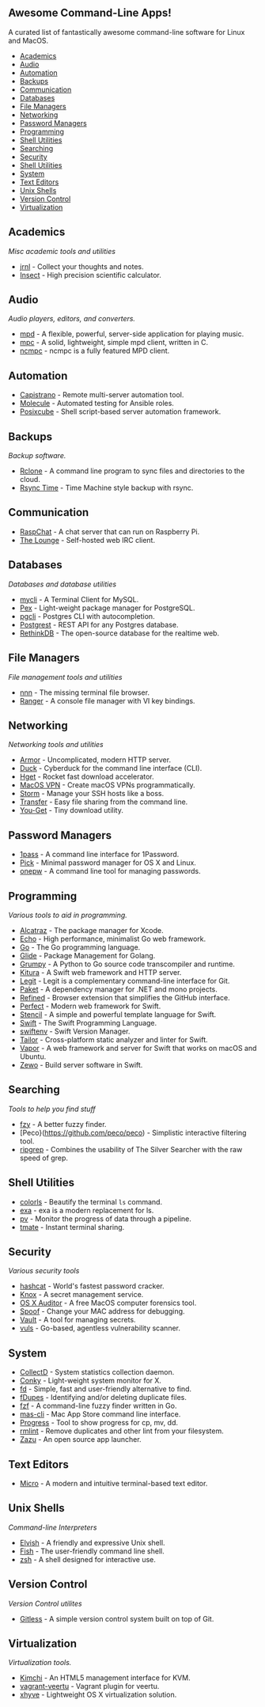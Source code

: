 ## Awesome Command-Line Apps!

A curated list of fantastically awesome command-line software for Linux and MacOS.

  * [Academics](#academics)
  * [Audio](#audio)
  * [Automation](#automation)
  * [Backups](#backups)
  * [Communication](#communication)
  * [Databases](#databases)
  * [File Managers](#file-managers)
  * [Networking](#networking)
  * [Password Managers](#password-managers)
  * [Programming](#programming)
  * [Shell Utilities](#shell-utilities)
  * [Searching](#searching)
  * [Security](#security)
  * [Shell Utilities](#shell-utilities)
  * [System](#system)
  * [Text Editors](#text-editors)
  * [Unix Shells](#unix-shells)
  * [Version Control](#version-control)
  * [Virtualization](#virtualization)

## Academics
*Misc academic tools and utilities*

* [jrnl](http://jrnl.sh/advanced.html) - Collect your thoughts and notes.
* [Insect](https://github.com/sharkdp/insect) - High precision scientific calculator.

## Audio
*Audio players, editors, and converters.*

* [mpd](https://www.musicpd.org/) - A flexible, powerful, server-side application for playing music.
* [mpc](https://www.musicpd.org/clients/mpc/) - A solid, lightweight, simple mpd client, written in C.
* [ncmpc](https://www.musicpd.org/clients/ncmpc/) - ncmpc is a fully featured MPD client.

## Automation

* [Capistrano](http://capistranorb.com) - Remote multi-server automation tool.
* [Molecule](http://molecule.readthedocs.io/en/master/) - Automated testing for Ansible roles.
* [Posixcube](https://github.com/myplaceonline/posixcube) - Shell script-based server automation framework.

## Backups
*Backup software.*

* [Rclone](http://rclone.org/) - A command line program to sync files and directories to the cloud.
* [Rsync Time](https://github.com/laurent22/rsync-time-backup) - Time Machine style backup with rsync.

## Communication

* [RaspChat](http://beta.raspchat.com) - A chat server that can run on Raspberry Pi.
* [The Lounge](https://thelounge.github.io/) - Self-hosted web IRC client.

## Databases
*Databases and database utilities*

* [mycli](http://mycli.net/) - A Terminal Client for MySQL.
* [Pex](https://github.com/petere/pex) - Light-weight package manager for PostgreSQL.
* [pgcli](https://www.pgcli.com/) - Postgres CLI with autocompletion.
* [Postgrest](http://postgrest.com) - REST API for any Postgres database.
* [RethinkDB](https://rethinkdb.com/) - The open-source database for the realtime web.

## File Managers
*File management tools and utilities*

* [nnn](https://github.com/jarun/nnn) - The missing terminal file browser.
* [Ranger](https://github.com/ranger/ranger) - A console file manager with VI key bindings.

## Networking
*Networking tools and utilities*

* [Armor](https://armor.labstack.com/) - Uncomplicated, modern HTTP server.
* [Duck](https://duck.sh/) - Cyberduck for the command line interface (CLI).
* [Hget](https://github.com/huydx/hget) - Rocket fast download accelerator.
* [MacOS VPN](https://github.com/halo/macosvpn) - Create macOS VPNs programmatically.
* [Storm](https://github.com/emre/storm) - Manage your SSH hosts like a boss.
* [Transfer](https://transfer.sh/) - Easy file sharing from the command line.
* [You-Get](https://you-get.org/) - Tiny download utility.

## Password Managers

* [1pass](https://github.com/georgebrock/1pass) - A command line interface for 1Password.
* [Pick](https://github.com/bndw/pick) - Minimal password manager for OS X and Linux.
* [onepw](https://github.com/mkideal/onepw) - A command line tool for managing passwords.

## Programming
*Various tools to aid in programming.*

* [Alcatraz](http://alcatraz.io/) - The package manager for Xcode.
* [Echo](https://echo.labstack.com/) - High performance, minimalist Go web framework.
* [Go](https://golang.org/) - The Go programming language.
* [Glide](https://glide.sh/) - Package Management for Golang.
* [Grumpy](https://github.com/google/grumpy) - A Python to Go source code transcompiler and runtime.
* [Kitura](http://www.kitura.io/) - A Swift web framework and HTTP server.
* [Legit](http://www.git-legit.org/) - Legit is a complementary command-line interface for Git.
* [Paket](https://fsprojects.github.io/Paket/index.html) - A dependency manager for .NET and mono projects.
* [Refined](https://github.com/sindresorhus/refined-github) - Browser extension that simplifies the GitHub interface.
* [Perfect](https://www.perfect.org/) - Modern web framework for Swift.
* [Stencil](https://stencil.fuller.li/en/latest/) - A simple and powerful template language for Swift.
* [Swift](https://swift.org/) - The Swift Programming Language.
* [swiftenv](https://swiftenv.fuller.li/en/latest/) - Swift Version Manager.
* [Tailor](https://tailor.sh/) - Cross-platform static analyzer and linter for Swift.
* [Vapor](https://vapor.codes/) - A web framework and server for Swift that works on macOS and Ubuntu.
* [Zewo](http://www.zewo.io/) - Build server software in Swift.

## Searching
*Tools to help you find stuff*

* [fzy](https://github.com/jhawthorn/fzy) - A better fuzzy finder.
* [Peco}(https://github.com/peco/peco) - Simplistic interactive filtering tool.
* [ripgrep](https://github.com/BurntSushi/ripgrep) - Combines the usability of The Silver Searcher with the raw speed of grep.

## Shell Utilities

* [colorls](https://github.com/athityakumar/colorls) - Beautify the terminal `ls` command.
* [exa](https://the.exa.website/) - exa is a modern replacement for ls.
* [pv](https://www.ivarch.com/programs/pv.shtml) - Monitor the progress of data through a pipeline.
* [tmate](https://tmate.io/) - Instant terminal sharing.

## Security
*Various security tools*

* [hashcat](https://hashcat.net/hashcat/) - World's fastest password cracker.
* [Knox](https://github.com/pinterest/knox) - A secret management service.
* [OS X Auditor](https://github.com/jipegit/OSXAuditor) - A free MacOS computer forensics tool.
* [Spoof](https://github.com/feross/spoof) - Change your MAC address for debugging.
* [Vault](https://www.vaultproject.io/) - A tool for managing secrets.
* [vuls](https://github.com/future-architect/vuls) - Go-based, agentless vulnerability scanner.

## System

* [CollectD](http://collectd.org/) - System statistics collection daemon.
* [Conky](https://github.com/brndnmtthws/conky) - Light-weight system monitor for X.
* [fd](https://github.com/sharkdp/fd) - Simple, fast and user-friendly alternative to find.
* [fDupes](https://github.com/adrianlopezroche/fdupes) - Identifying and/or deleting duplicate files.
* [fzf](https://github.com/junegunn/fzf) - A command-line fuzzy finder written in Go.
* [mas-cli](https://github.com/mas-cli/mas) - Mac App Store command line interface.
* [Progress](https://github.com/Xfennec/progress) - Tool to show progress for cp, mv, dd.
* [rmlint](http://rmlint.readthedocs.io) - Remove duplicates and other lint from your filesystem.
* [Zazu](http://zazuapp.org/) - An open source app launcher.

## Text Editors

* [Micro](https://micro-editor.github.io/) - A modern and intuitive terminal-based text editor.

## Unix Shells
*Command-line Interpreters*

* [Elvish](https://github.com/elves/elvish) - A friendly and expressive Unix shell.
* [Fish](http://fishshell.com/) - The user-friendly command line shell.
* [zsh](http://zsh.sourceforge.net/) - A shell designed for interactive use.

## Version Control
*Version Control utilites*

* [Gitless](http://gitless.com/) - A simple version control system built on top of Git.

## Virtualization
*Virtualization tools.*

* [Kimchi](https://github.com/kimchi-project/kimchi) - An HTML5 management interface for KVM.
* [vagrant-veertu](https://github.com/veertuinc/vagrant-veertu) - Vagrant plugin for veertu.
* [xhyve](http://www.xhyve.org/) - Lightweight OS X virtualization solution.
